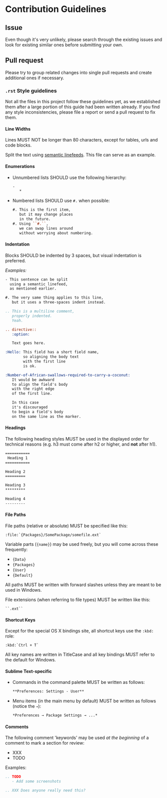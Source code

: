 # Contribution Guidelines


## Issue

Even though it's very unlikely,
please search through the existing issues
and look for existing similar ones
before submitting your own.


## Pull request

Please try to group related changes into single pull requests
and create additional ones if necessary.


### `.rst` Style guidelines

Not all the files in this project
follow these guidelines yet,
as we established them
after a large portion of this guide had been written already.
If you find any style inconsistencies,
please file a report or send a pull request to fix them.

#### Line Widths

Lines MUST NOT be longer than 80 characters,
except for tables, urls and code blocks.

Split the text using [semantic linefeeds][].
This file can serve as an example.

[semantic linefeeds]: https://rhodesmill.org/brandon/2012/one-sentence-per-line/

#### Enumerations

- Unnumbered lists SHOULD use the following hierarchy:

  ```rst
  -
     *
  ```

- Numbered lists SHOULD use `#.` when possible:

  ```rst
  #. This is the first item,
     but it may change places
     in the future.
  #. Using ``#.``,
     we can swap lines around
     without worrying about numbering.
  ```

#### Indentation

Blocks SHOULD be indented by 3 spaces,
but visual indentation is preferred.

*Examples:*

```rst
- This sentence can be split
  using a semantic linefeed,
  as mentioned earlier.

#. The very same thing applies to this line,
   but it uses a three-spaces indent instead.

.. This is a multiline comment,
   properly indented.
   Yeah.

.. directive::
   :option:

   Text goes here.

:Hello: This field has a short field name,
        so aligning the body text
        with the first line
        is ok.

:Number-of-African-swallows-required-to-carry-a-coconut:
   It would be awkward
   to align the field's body
   with the right edge
   of the first line.

   In this case
   it's discouraged
   to begin a field's body 
   on the same line as the marker.
```

#### Headings

The following heading styles
MUST be used in the displayed order
for technical reasons
(e.g. h3 must come after h2 or higher,
and **not** after h1).

```rst
===========
 Heading 1
===========

Heading 2
=========

Heading 3
*********

Heading 4
---------
```

#### File Paths

File paths (relative or absolute)
MUST be specified like this:

    :file:`{Packages}/SomePackage/somefile.ext`

Variable parts (`{name}`) may be used freely,
but you will come across these frequently:

- `{Data}`
- `{Packages}`
- `{User}`
- `{Default}`

All paths MUST be written with forward slashes
unless they are meant to be used in Windows.

File extensions (when referring to file types)
MUST be written like this:

    ``.ext``

#### Shortcut Keys

Except for the special OS X bindings site,
all shortcut keys use the `:kbd:` role:

```
:kbd:`Ctrl + T`
```

All key names are written in TitleCase
and all key bindings MUST refer
to the default for Windows.

#### Sublime Text-specific

- Commands in the command palette
  MUST be written as follows:

  ```rst
  **Preferences: Settings - User**
  ```

- Menu items (in the main menu by default)
  MUST be written as follows (notice the `→`):

  ```rst
  *Preferences → Package Settings → ...*
  ```

#### Comments

The following comment 'keywords' may be used
*at the beginning* of a comment
to mark a section for review:

- XXX
- TODO

Examples:

```rst
.. TODO
   - Add some screenshots

.. XXX Does anyone really need this?
```
